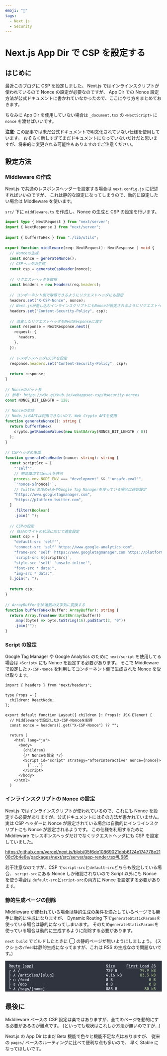 ```yaml
---
emoji: "🔐"
tags:
  - Next.js
  - Security
---
```


# Next.js App Dir で CSP を設定する

## はじめに

最近このブログに CSP を設定しました。
Next.js ではインラインスクリプトが使われているので Nonce の設定が必要なのですが、
App Dir での Nonce 設定方法が公式ドキュメントに書かれていなかったので、ここにやり方をまとめておきます。

ちなみに App Dir を使用していない場合は `_document.tsx` の `<NextScript>` に `nonce` を渡せばいいです。

**注意**: この記事では未だ公式ドキュメントで明文化されていない仕様を使用しています。
おそらく新しすぎてまだドキュメントになっていないだけだと思いますが、将来的に変更される可能性もありますのでご注意ください。

## 設定方法

### Middleware の作成

Next.js で共通のレスポンスヘッダーを設定する場合は `next.config.js` に記述すればいいのですが、
これは静的な設定になってしまうので、動的に設定したい場合は Middleware を使います。

`src/` 下に `middleware.ts` を作成し、Nonce の生成と CSP の設定を行います。

```typescript
import type { NextRequest } from "next/server";
import { NextResponse } from "next/server";

import { bufferToHex } from "./lib/utils";

export function middleware(req: NextRequest): NextResponse | void {
  // Nonceの生成
  const nonce = generateNonce();
  // CSPヘッダの生成
  const csp = generateCspHeader(nonce);

  // リクエストヘッダを取得
  const headers = new Headers(req.headers);

  // コンポーネント側で取得できるようにリクエストヘッダにも設定
  headers.set("X-CSP-Nonce", nonce);
  // Next.jsが差し込むインラインスクリプトにもNonceが設定されるようにリクエストヘッダにもCSPを設定
  headers.set("Content-Security-Policy", csp);

  // 改変したリクエストヘッダをNextResponseに渡す
  const response = NextResponse.next({
    request: {
      headers,
    },
  });

  // レスポンスヘッダにCSPを設定
  response.headers.set("Content-Security-Policy", csp);

  return response;
}

// Nonceのビット長
// 参考: https://w3c.github.io/webappsec-csp/#security-nonces
const NONCE_BIT_LENGTH = 128;

// Nonceの生成
// Node.jsのAPIは利用できないので、Web Crypto APIを使用
function generateNonce(): string {
  return bufferToHex(
    crypto.getRandomValues(new Uint8Array(NONCE_BIT_LENGTH / 8))
  );
}

// CSPヘッダの生成
function generateCspHeader(nonce: string): string {
  const scriptSrc = [
    "'self'",
    // 開発環境ではevalを許可
    process.env.NODE_ENV === "development" && "'unsafe-eval'",
    `'nonce-${nonce}'`,
    // Twitterの埋め込みやGoogle Tag Managerを使っている場合は適宜設定
    "https://www.googletagmanager.com",
    "https://platform.twitter.com",
  ]
    .filter(Boolean)
    .join(" ");

  // CSPの設定
  // 自分のサイトの状況に応じて適宜設定
  const csp = [
    "default-src 'self'",
    "connect-src 'self' https://www.google-analytics.com",
    "frame-src 'self' https://www.googletagmanager.com https://platform.twitter.com",
    `script-src ${scriptSrc}`,
    "style-src 'self' 'unsafe-inline'",
    "font-src * data:",
    "img-src * data:",
  ].join("; ");

  return csp;
}

// ArrayBufferを16進数の文字列に変換する
function bufferToHex(buffer: ArrayBuffer): string {
  return Array.from(new Uint8Array(buffer))
    .map((byte) => byte.toString(16).padStart(2, "0"))
    .join("");
}
```

### Script の設定

Google Tag Manager や Google Analytics のために `next/script` を使用してる場合は `<Script>` にも Nonce を設定する必要があります。
そこで Middleware で設定した `X-CSP-Nonce` を利用してコンポーネント側で生成された Nonce を受け取ります。

```tsx
import { headers } from "next/headers";

type Props = {
  children: ReactNode;
};

export default function Layout({ children }: Props): JSX.Element {
  // Middlewareで設定したX-CSP-Nonceを取得
  const nonce = headers().get("X-CSP-Nonce") ?? "";

  return (
    <html lang="ja">
      <body>
        {children}
        {/* Nonceを設定 */}
        <Script id="script" strategy="afterInteractive" nonce={nonce}>
          {`...`}
        </Script>
      </body>
    </html>
  )
```

### インラインスクリプトの Nonce の設定

Next.js ではインラインスクリプトが使われているので、これにも Nonce を設定する必要がありますが、公式ドキュメントにはその方法が書かれていません。
実は CSP ヘッダーに Nonce が設定されている場合は自動的にインラインスクリプトにも Nonce が設定されるようです。
この仕様を利用するために Middleware でレスポンスヘッダだけでなくリクエストヘッダにも CSP を設定していました。

https://github.com/vercel/next.js/blob/05f6de10869021dbb6124e174778e2108c9b4e8e/packages/next/src/server/app-render.tsx#L685

若干注意なのですが、CSP で`script-src`と`default-src`どちらも設定している場合、
`script-src`にある Nonce しか確認されないので Script 以外にも Nonce を使う場合は
`default-src`と`script-src`の両方に Nonce を設定する必要があります。

### 静的生成ページの削除

Middleware が使われている場合は静的生成の条件を満たしているページでも勝手に動的に生成になりますが、
Dynamic Routing 下で`generateStaticParams`を使っている場合は静的になってしまいます。
そのため`generateStaticParams`を使っている場合は動的に生成するように削除する必要があります。

`next build` でビルドしたときに ◯ の静的ページが無いようにしましょう。
(スクショの`/feed`は静的生成になってますが、これは RSS の生成なので問題ないです。)

![ビルド結果](./build-result.png)

## 最後に

Middleware ベースの CSP 設定は楽ではありますが、全てのページを動的にする必要があるのが難点です。
(といっても現状はこれしか方法が無いのですが…)

Next.js の App Dir はまだ Beta 機能で色々と機能不足な点はありますが、
従来の `pages/` ベースのルーティングに比べて便利な点も多いので、
早く Stable になってほしいです。
